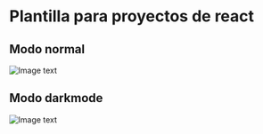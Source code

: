# Plantilla para proyectos de react

Modo normal
------
![Image text](https://raw.githubusercontent.com/Byrontosh/plantilla-react-fundamentos/main/src/assets/logo-intro.png)

Modo darkmode
------
![Image text](https://raw.githubusercontent.com/Byrontosh/plantilla-react-fundamentos/main/src/assets/logo-dark.png)




